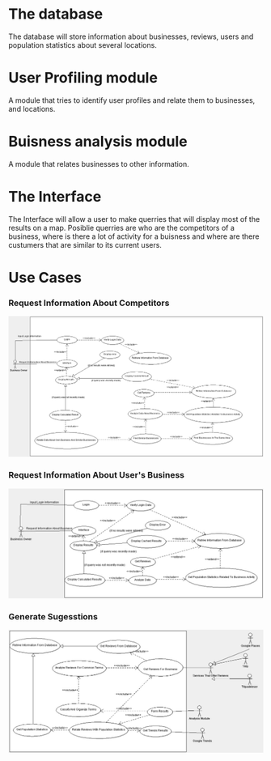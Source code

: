 # The database
  The database will store information about businesses, reviews, users and population statistics about several locations.
  
# User Profiling module
  A module that tries to identify user profiles and relate them to businesses, and locations.
  
# Buisness analysis module
  A module that relates businesses to other information.
  
# The Interface
  The Interface will allow a user to make querries that will display most of the results on a map. Posiblie querries are who are the competitors of a business, where is there a lot of activity for a buisness and where are there custumers that are similar to its current users.
  
# Use Cases
### Request Information About Competitors
![Request information about competitors](https://github.com/AndreiIacob/SuperView/blob/master/Diagrams/Request%20Competitors.jpg)
### Request Information About User's Business
![Request information about user's business](https://github.com/AndreiIacob/SuperView/blob/master/Diagrams/Request%20Own%20Business.jpg)
### Generate Sugesstions
![Generate Sugesstions](https://github.com/AndreiIacob/SuperView/blob/master/Diagrams/Generate%20Sugesstions.jpg)

